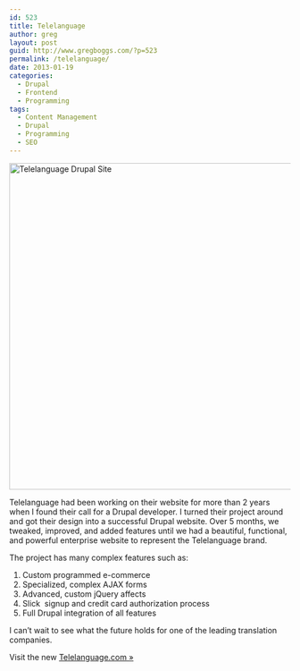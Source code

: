 ```yaml
---
id: 523
title: Telelanguage
author: greg
layout: post
guid: http://www.gregboggs.com/?p=523
permalink: /telelanguage/
date: 2013-01-19
categories:
  - Drupal
  - Frontend
  - Programming
tags:
  - Content Management
  - Drupal
  - Programming
  - SEO
---
```

<img class="aligncenter size-full wp-image-530" alt="Telelanguage Drupal Site" src="/wp-content/uploads/2013/01/telelanguage-com1-640x584.jpg" width="600" height="584" />

Telelanguage had been working on their website for more than 2 years when I found their call for a Drupal developer. I turned their project around and got their design into a successful Drupal website. Over 5 months, we tweaked, improved, and added features until we had a beautiful, functional, and powerful enterprise website to represent the Telelanguage brand.

The project has many complex features such as:

  1. Custom programmed e-commerce
  2. Specialized, complex AJAX forms
  3. Advanced, custom jQuery affects
  4. Slick  signup and credit card authorization process
  5. Full Drupal integration of all features

I can’t wait to see what the future holds for one of the leading translation companies.

Visit the new [Telelanguage.com »][1]

 [1]: http://www.telelanguage.com